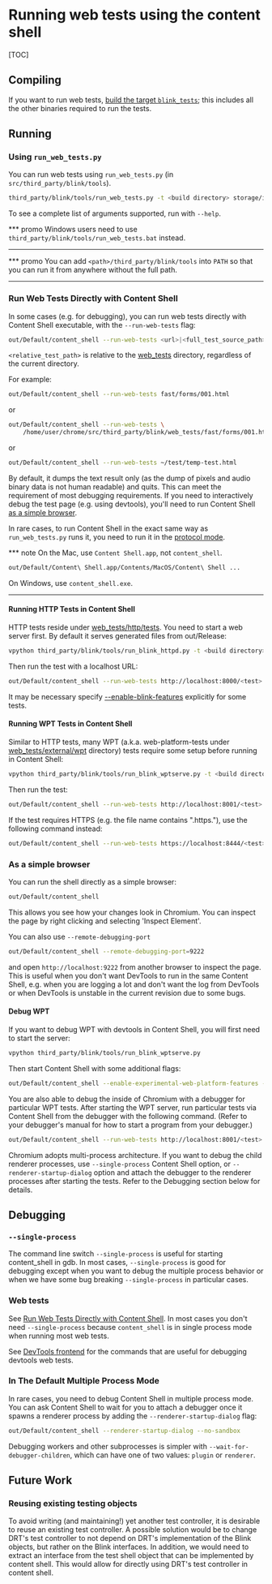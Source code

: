 # Running web tests using the content shell

[TOC]

## Compiling

If you want to run web tests,
[build the target `blink_tests`](web_tests.md); this includes all the other
binaries required to run the tests.

## Running

### Using `run_web_tests.py`

You can run web tests using `run_web_tests.py` (in
`src/third_party/blink/tools`).

```bash
third_party/blink/tools/run_web_tests.py -t <build directory> storage/indexeddb
```
To see a complete list of arguments supported, run with `--help`.

*** promo
Windows users need to use `third_party/blink/tools/run_web_tests.bat` instead.
***

*** promo
You can add `<path>/third_party/blink/tools` into `PATH` so that you can
run it from anywhere without the full path.
***

### Run Web Tests Directly with Content Shell

In some cases (e.g. for debugging), you can run web tests directly with
Content Shell executable, with the `--run-web-tests` flag:

```bash
out/Default/content_shell --run-web-tests <url>|<full_test_source_path>|<relative_test_path>
```

`<relative_test_path>` is relative to the [web_tests](../../third_party/blink/web_tests)
directory, regardless of the current directory.

For example:

```bash
out/Default/content_shell --run-web-tests fast/forms/001.html
```
or

```bash
out/Default/content_shell --run-web-tests \
    /home/user/chrome/src/third_party/blink/web_tests/fast/forms/001.html
```
or

```bash
out/Default/content_shell --run-web-tests ~/test/temp-test.html
```

By default, it dumps the text result only (as the dump of pixels and audio
binary data is not human readable) and quits. This can meet the requirement of
most debugging requirements. If you need to interactively debug the test page
(e.g. using devtools), you'll need to run Content Shell [as a simple
browser](#As-a-simple-browser).

In rare cases, to run Content Shell in the exact same way as
`run_web_tests.py` runs it, you need to run it in the
[protocol mode](../../content/web_test/browser/test_info_extractor.h).

*** note
On the Mac, use `Content Shell.app`, not `content_shell`.

```bash
out/Default/Content\ Shell.app/Contents/MacOS/Content\ Shell ...
```
On Windows, use `content_shell.exe`.
***

#### Running HTTP Tests in Content Shell

HTTP tests reside under [web_tests/http/tests](../../third_party/blink/web_tests/http/tests).
You need to start a web server first. By default it serves generated files from
out/Release:

```bash
vpython third_party/blink/tools/run_blink_httpd.py -t <build directory>
```
Then run the test with a localhost URL:

```bash
out/Default/content_shell --run-web-tests http://localhost:8000/<test>
```

It may be necessary specify [--enable-blink-features](https://source.chromium.org/search?q=%22--enable-blink-features%3D%22) explicitly for some tests.

#### Running WPT Tests in Content Shell

Similar to HTTP tests, many WPT (a.k.a. web-platform-tests under
[web_tests/external/wpt](../../third_party/blink/web_tests/external/wpt) directory)
tests require some setup before running in Content Shell:

```bash
vpython third_party/blink/tools/run_blink_wptserve.py -t <build directory>
```

Then run the test:

```bash
out/Default/content_shell --run-web-tests http://localhost:8001/<test>
```

If the test requires HTTPS (e.g. the file name contains ".https."), use the
following command instead:

```bash
out/Default/content_shell --run-web-tests https://localhost:8444/<test>
```

### As a simple browser

You can run the shell directly as a simple browser:

```bash
out/Default/content_shell
```

This allows you see how your changes look in Chromium. You can inspect the page
by right clicking and selecting 'Inspect Element'.

You can also use `--remote-debugging-port`

```bash
out/Default/content_shell --remote-debugging-port=9222
```
and open `http://localhost:9222` from another browser to inspect the page.
This is useful when you don't want DevTools to run in the same Content Shell,
e.g. when you are logging a lot and don't want the log from DevTools
or when DevTools is unstable in the current revision due to some bugs.

#### Debug WPT

If you want to debug WPT with devtools in Content Shell, you will first need to
start the server:

```bash
vpython third_party/blink/tools/run_blink_wptserve.py
```

Then start Content Shell with some additional flags:

```bash
out/Default/content_shell --enable-experimental-web-platform-features --ignore-certificate-errors --host-resolver-rules="MAP nonexistent.*.test ~NOTFOUND, MAP *.test. 127.0.0.1, MAP *.test 127.0.0.1"
```

You are also able to debug the inside of Chromium with a debugger for
particular WPT tests. After starting the WPT server, run particular tests via
Content Shell from the debugger with the following command.
(Refer to your debugger's manual for how to start a program from your debugger.)

```bash
out/Default/content_shell --run-web-tests http://localhost:8001/<test>
```

Chromium adopts multi-process architecture. If you want to debug the child
renderer processes, use `--single-process` Content Shell option, or
`--renderer-startup-dialog` option and attach the debugger to the renderer
processes after starting the tests. Refer to the Debugging section below for details.

## Debugging

### `--single-process`

The command line switch `--single-process` is useful for starting
content_shell in gdb. In most cases, `--single-process` is good for debugging
except when you want to debug the multiple process behavior or when we have
some bug breaking `--single-process` in particular cases.

### Web tests

See [Run Web Tests Directly with Content Shell](#Run-Web-Tests-Directly-with-Content-Shell).
In most cases you don't need `--single-process` because `content_shell` is
in single process mode when running most web tests.

See [DevTools frontend](../../third_party/devtools-frontend/src/README.md#basics)
for the commands that are useful for debugging devtools web tests.

### In The Default Multiple Process Mode

In rare cases, you need to debug Content Shell in multiple process mode.
You can ask Content Shell to wait for you to attach a debugger once it spawns a
renderer process by adding the `--renderer-startup-dialog` flag:

```bash
out/Default/content_shell --renderer-startup-dialog --no-sandbox
```

Debugging workers and other subprocesses is simpler with
`--wait-for-debugger-children`, which can have one of two values: `plugin` or
`renderer`.

## Future Work

### Reusing existing testing objects

To avoid writing (and maintaining!) yet another test controller, it is desirable
to reuse an existing test controller. A possible solution would be to change
DRT's test controller to not depend on DRT's implementation of the Blink
objects, but rather on the Blink interfaces. In addition, we would need to
extract an interface from the test shell object that can be implemented by
content shell. This would allow for directly using DRT's test controller in
content shell.
